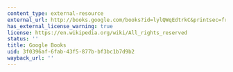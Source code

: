 ```yaml
---
content_type: external-resource
external_url: http://books.google.com/books?id=lylQWqEdtrkC&printsec=frontcover
has_external_license_warning: true
license: https://en.wikipedia.org/wiki/All_rights_reserved
status: ''
title: Google Books
uid: 3f0396af-6fab-43f5-877b-bf3bc1b7d9b2
wayback_url: ''
---
```


